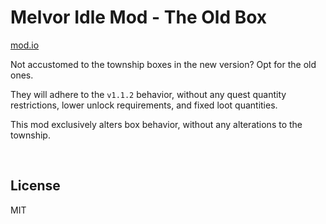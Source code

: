 # Melvor Idle Mod - The Old Box

[mod.io](https://mod.io/g/melvoridle/m/the-old-box)

Not accustomed to the township boxes in the new version? Opt for the old ones.

They will adhere to the `v1.1.2` behavior, without any quest quantity restrictions, lower unlock requirements, and fixed loot quantities.

This mod exclusively alters box behavior, without any alterations to the township.

<br>

## License

MIT
